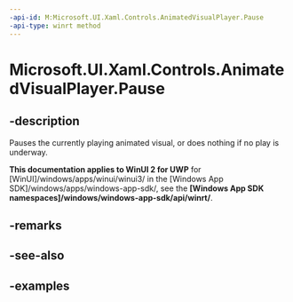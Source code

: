 ```yaml
---
-api-id: M:Microsoft.UI.Xaml.Controls.AnimatedVisualPlayer.Pause
-api-type: winrt method
---
```


<!-- Method syntax.
public void AnimatedVisualPlayer.Pause()
-->

# Microsoft.UI.Xaml.Controls.AnimatedVisualPlayer.Pause

## -description

Pauses the currently playing animated visual, or does nothing if no play is underway.

**This documentation applies to WinUI 2 for UWP** for [WinUI]/windows/apps/winui/winui3/ in the [Windows App SDK]/windows/apps/windows-app-sdk/, see the **[Windows App SDK namespaces]/windows/windows-app-sdk/api/winrt/**.

## -remarks

## -see-also

## -examples

